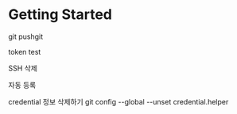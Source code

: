 # Getting Started

git pushgit

token test

SSH 삭제

자동 등록

credential 정보 삭제하기
git config --global --unset credential.helper
